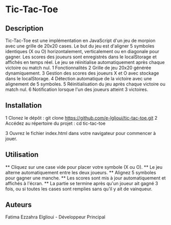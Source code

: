# Tic-Tac-Toe
## Description
Tic-Tac-Toe est une implémentation en JavaScript d'un jeu de morpion avec une grille de 20x20 cases. Le but du jeu est d'aligner 5 symboles identiques (X ou O) horizontalement, verticalement ou en diagonale pour gagner. Les scores des joueurs sont enregistrés dans le localStorage et affichés en temps réel. Le jeu se réinitialise automatiquement après chaque victoire ou match nul.
1 Fonctionnalités
2  Grille de jeu 20x20 générée dynamiquement.
3 Gestion des scores des joueurs X et O avec stockage dans le localStorage.
4 Détection automatique de la victoire avec une alignement de 5 symboles.
5 Réinitialisation du jeu après chaque victoire ou match nul.
6  Notification lorsque l'un des joueurs atteint 3 victoires.

## Installation
1 Clonez le dépôt :
git clone https://github.com/e-lglioui/tic-tac-toe.git
2 Accédez au répertoire du projet :
cd tic-tac-toe

3 Ouvrez le fichier index.html dans votre navigateur pour commencer à jouer.

## Utilisation
** Cliquez sur une case vide pour placer votre symbole (X ou O).
** Le jeu alterne automatiquement entre les deux joueurs.
** Alignez 5 symboles pour gagner une manche.
** Les scores sont mis à jour automatiquement et affichés à l'écran.
** La partie se termine après qu'un joueur ait gagné 3 fois, ou si toutes les cases sont remplies sans qu'il y ait de vainqueur.

## Auteurs
Fatima Ezzahra Elglioui  - Développeur Principal 
